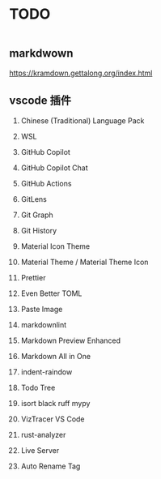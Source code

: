 # TODO

```bash
```

## markdwown

<https://kramdown.gettalong.org/index.html>

## vscode 插件

1. Chinese (Traditional) Language Pack
1. WSL
1. GitHub Copilot
1. GitHub Copilot Chat
1. GitHub Actions
1. GitLens
1. Git Graph
1. Git History
1. Material Icon Theme
1. Material Theme / Material Theme Icon
1. Prettier
1. Even Better TOML
1. Paste Image
1. markdownlint
1. Markdown Preview Enhanced
1. Markdown All in One
1. indent-raindow
1. Todo Tree

1. isort black ruff mypy
1. VizTracer VS Code
1. rust-analyzer

1. Live Server
1. Auto Rename Tag
